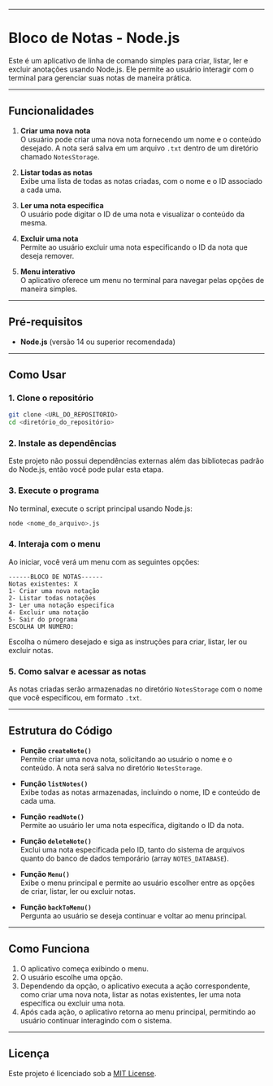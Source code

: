 
---

# Bloco de Notas - Node.js

Este é um aplicativo de linha de comando simples para criar, listar, ler e excluir anotações usando Node.js. Ele permite ao usuário interagir com o terminal para gerenciar suas notas de maneira prática.

---

## Funcionalidades

1. **Criar uma nova nota**  
   O usuário pode criar uma nova nota fornecendo um nome e o conteúdo desejado. A nota será salva em um arquivo `.txt` dentro de um diretório chamado `NotesStorage`.

2. **Listar todas as notas**  
   Exibe uma lista de todas as notas criadas, com o nome e o ID associado a cada uma.

3. **Ler uma nota específica**  
   O usuário pode digitar o ID de uma nota e visualizar o conteúdo da mesma.

4. **Excluir uma nota**  
   Permite ao usuário excluir uma nota especificando o ID da nota que deseja remover.

5. **Menu interativo**  
   O aplicativo oferece um menu no terminal para navegar pelas opções de maneira simples.

---

## Pré-requisitos

- **Node.js** (versão 14 ou superior recomendada)

---

## Como Usar

### 1. Clone o repositório

```bash
git clone <URL_DO_REPOSITORIO>
cd <diretório_do_repositório>
```

### 2. Instale as dependências

Este projeto não possui dependências externas além das bibliotecas padrão do Node.js, então você pode pular esta etapa.

### 3. Execute o programa

No terminal, execute o script principal usando Node.js:

```bash
node <nome_do_arquivo>.js
```

### 4. Interaja com o menu

Ao iniciar, você verá um menu com as seguintes opções:

```
------BLOCO DE NOTAS------
Notas existentes: X
1- Criar uma nova notação
2- Listar todas notações
3- Ler uma notação especifica
4- Excluir uma notação
5- Sair do programa
ESCOLHA UM NUMERO:
```

Escolha o número desejado e siga as instruções para criar, listar, ler ou excluir notas.

### 5. Como salvar e acessar as notas

As notas criadas serão armazenadas no diretório `NotesStorage` com o nome que você especificou, em formato `.txt`.

---

## Estrutura do Código

- **Função `createNote()`**  
  Permite criar uma nova nota, solicitando ao usuário o nome e o conteúdo. A nota será salva no diretório `NotesStorage`.

- **Função `listNotes()`**  
  Exibe todas as notas armazenadas, incluindo o nome, ID e conteúdo de cada uma.

- **Função `readNote()`**  
  Permite ao usuário ler uma nota específica, digitando o ID da nota.

- **Função `deleteNote()`**  
  Exclui uma nota especificada pelo ID, tanto do sistema de arquivos quanto do banco de dados temporário (array `NOTES_DATABASE`).

- **Função `Menu()`**  
  Exibe o menu principal e permite ao usuário escolher entre as opções de criar, listar, ler ou excluir notas.

- **Função `backToMenu()`**  
  Pergunta ao usuário se deseja continuar e voltar ao menu principal.

---

## Como Funciona

1. O aplicativo começa exibindo o menu.
2. O usuário escolhe uma opção.
3. Dependendo da opção, o aplicativo executa a ação correspondente, como criar uma nova nota, listar as notas existentes, ler uma nota específica ou excluir uma nota.
4. Após cada ação, o aplicativo retorna ao menu principal, permitindo ao usuário continuar interagindo com o sistema.

---

## Licença

Este projeto é licenciado sob a [MIT License](LICENSE).
